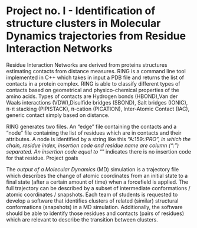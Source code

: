 # Project no. I - Identification of structure clusters in Molecular Dynamics trajectories from Residue Interaction Networks

Residue Interaction Networks are derived from proteins structures estimating contacts from distance
measures. RING is a command line tool implemented in C++ which takes in input a PDB file and returns
the list of contacts in a protein complex. RING is able to classify different types of contacts based on
geometrical and physico-chemical properties of the amino acids. Types of contacts are Hydrogen bonds (HBOND),Van der Waals interactions (VDW),Disulfide bridges (SBOND), Salt bridges (IONIC), π-π stacking (PIPISTACK), π-cation (PICATION), Inter-Atomic Contact (IAC), generic contact simply based on distance.

RING generates two files. An “edge” file containing the contacts and a “node” file containing the list of
residues which are in contacts and their attributes. A node is identified by a string like this
“A:159:_:PRO”, in which the chain, residue index, insertion code and residue name are column (“:”)
separated. An insertion code equal to “_” indicates there is no insertion code for that residue.
Project goals


The *output of a Molecular Dynamics* (MD) simulation is a trajectory file which describes the change of
atomic coordinates from an initial state to a final state (after a certain amount of time) when a forcefield is
applied. The full trajectory can be described by a subset of intermediate conformations / atomic
coordinates / snapshots. Each team of students is requested to develop a software that identifies
clusters of related (similar) structural conformations (snapshots) in a MD simulation. Additionally, the
software should be able to identify those residues and contacts (pairs of residues) which are relevant to
describe the transition between clusters.
